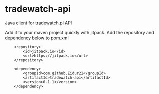 # tradewatch-api
Java client for tradewatch.pl API

Add it to your maven project quickly with jitpack. Add the repository and dependency below to pom.xml

        <repository>
            <id>jitpack.io</id>
            <url>https://jitpack.io</url>
        </repository>
        
        <dependency>
            <groupId>com.github.Eidur22</groupId>
            <artifactId>tradewatch-api</artifactId>
            <version>0.1.1</version>
        </dependency>
        
